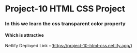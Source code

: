 #  Project-10 HTML CSS Project


### In this we learn the css transparent color property 
 
 #### Which is attractive

 Netlify Deployed Link ::(https://project-10-html-css.netlify.app/)